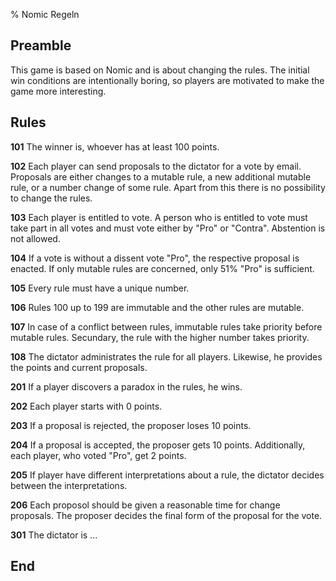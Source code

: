 % Nomic Regeln

## Preamble

This game is based on Nomic
and is about changing the rules.
The initial win conditions are intentionally boring,
so players are motivated to make the game more interesting.

## Rules

**101**
The winner is, whoever has at least 100 points.

**102**
Each player can send proposals to the dictator for a vote by email.
Proposals are either
changes to a mutable rule,
a new additional mutable rule,
or a number change of some rule.
Apart from this there is no possibility to change the rules.

**103**
Each player is entitled to vote.
A person who is entitled to vote must take part in all votes
and must vote either by "Pro" or "Contra".
Abstention is not allowed.

**104**
If a vote is without a dissent vote "Pro", the respective proposal is enacted.
If only mutable rules are concerned, only 51% "Pro" is sufficient.

**105**
Every rule must have a unique number.

**106**
Rules 100 up to 199 are immutable and the other rules are mutable.

**107**
In case of a conflict between rules,
immutable rules take priority before mutable rules.
Secundary, the rule with the higher number takes priority.

**108**
The dictator administrates the rule for all players.
Likewise, he provides the points and current proposals.

**201**
If a player discovers a paradox in the rules, he wins.

**202**
Each player starts with 0 points.

**203**
If a proposal is rejected, the proposer loses 10 points.

**204**
If a proposal is accepted, the proposer gets 10 points.
Additionally, each player, who voted "Pro", get 2 points.

**205**
If player have different interpretations about a rule,
the dictator decides between the interpretations.

**206**
Each proposol should be given a reasonable time for change proposals.
The proposer decides the final form of the proposal for the vote.

**301**
The dictator is ...

## End
